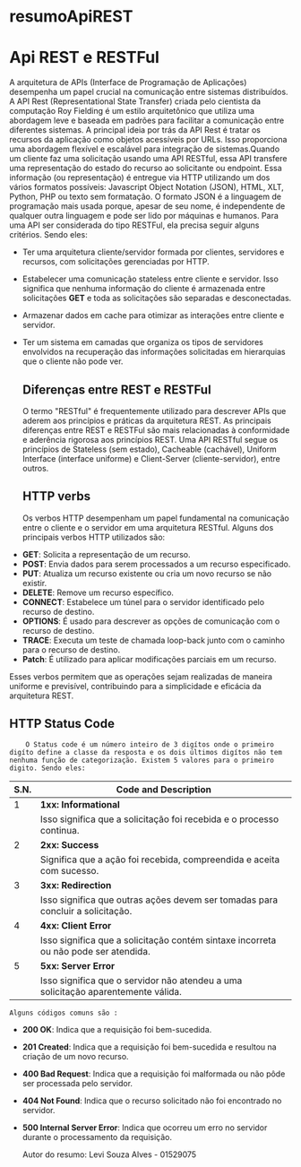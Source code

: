 # resumoApiREST
 # Api REST e RESTFul

   A arquitetura de APIs (Interface de Programação de Aplicações) desempenha um papel crucial na comunicação entre sistemas distribuídos. A API Rest (Representational State Transfer) criada pelo cientista da computação Roy Fielding é um estilo arquitetônico que utiliza uma abordagem leve e baseada em padrões para facilitar a comunicação entre diferentes sistemas. A principal ideia por trás da API Rest é tratar os recursos da aplicação como objetos acessíveis por URLs. Isso proporciona uma abordagem flexível e escalável para integração de sistemas.Quando um cliente faz uma solicitação usando uma API RESTful, essa API transfere uma representação do estado do recurso ao solicitante ou endpoint. Essa informação (ou representação) é entregue via HTTP utilizando um dos vários formatos possíveis: Javascript Object Notation (JSON), HTML, XLT, Python, PHP ou texto sem formatação. O formato JSON é a linguagem de programação mais usada porque, apesar de seu nome, é independente de qualquer outra linguagem e pode ser lido por máquinas e humanos. 
Para uma API ser considerada do tipo RESTFul, ela precisa seguir alguns critérios. Sendo eles:

+ Ter uma arquitetura cliente/servidor formada por clientes, servidores e recursos, com solicitações gerenciadas por HTTP.
+ Estabelecer uma comunicação stateless entre cliente e servidor. Isso significa que nenhuma informação do cliente é armazenada entre solicitações **GET** e toda as solicitações são separadas e desconectadas.
+ Armazenar dados em cache para otimizar as interações entre cliente e servidor.
+ Ter um sistema em camadas que organiza os tipos de servidores envolvidos na recuperação das informações solicitadas em hierarquias que o cliente não pode ver.

    ## Diferenças entre REST e RESTFul

    O termo "RESTful" é frequentemente utilizado para descrever APIs que aderem aos princípios e práticas da arquitetura REST. As principais diferenças entre REST e RESTFul são mais relacionadas à conformidade e aderência rigorosa aos princípios REST. Uma API RESTful segue os princípios de Stateless (sem estado), Cacheable (cachável), Uniform Interface (interface uniforme) e Client-Server (cliente-servidor), entre outros.

     ## HTTP verbs

     Os verbos HTTP desempenham um papel fundamental na comunicação entre o cliente e o servidor em uma arquitetura RESTful. Alguns dos principais verbos HTTP utilizados são:

- **GET**: Solicita a representação de um recurso.
- **POST**: Envia dados para serem processados a um recurso especificado.
- **PUT**: Atualiza um recurso existente ou cria um novo recurso se não existir.
- **DELETE**: Remove um recurso específico.
- **CONNECT**: Estabelece um túnel para o servidor identificado pelo recurso de destino.
- **OPTIONS**: É usado para descrever as opções de comunicação com o recurso de destino.
- **TRACE**: Executa um teste de chamada loop-back junto com o caminho para o recurso de destino.
- **Patch**: É utilizado para aplicar modificações parciais em um recurso.

Esses verbos permitem que as operações sejam realizadas de maneira uniforme e previsível, contribuindo para a simplicidade e eficácia da arquitetura REST.

   ## HTTP Status Code
        O Status code é um número inteiro de 3 digítos onde o primeiro digíto define a classe da resposta e os dois últimos digítos não tem nenhuma função de categorização. Existem 5 valores para o primeiro digito. Sendo eles:
  
    
| S.N. | Code and Description                                     |
|------|----------------------------------------------------------|
| 1    | **1xx: Informational**                                   |
|      |Isso significa que a solicitação foi recebida e o processo continua. |
| 2    | **2xx: Success**                                         |
|      | Significa que a ação foi recebida, compreendida e aceita com sucesso.|
| 3    | **3xx: Redirection**                                     |
|      | Isso significa que outras ações devem ser tomadas para concluir a solicitação.|
| 4    | **4xx: Client Error**                                    |
|      | Isso significa que a solicitação contém sintaxe incorreta ou não pode ser atendida. |
| 5    | **5xx: Server Error**                                    |
|      | Isso significa que o servidor não atendeu a uma solicitação aparentemente válida. |


    Alguns códigos comuns são :

* **200 OK**: Indica que a requisição foi bem-sucedida.
* **201 Created**: Indica que a requisição foi bem-sucedida e resultou na criação de um novo recurso.
* **400 Bad Request**: Indica que a requisição foi malformada ou não pôde ser processada pelo servidor.
* **404 Not Found**: Indica que o recurso solicitado não foi encontrado no servidor.
* **500 Internal Server Error**: Indica que ocorreu um erro no servidor durante o processamento da requisição.
 
    Autor do resumo: Levi Souza Alves - 01529075
